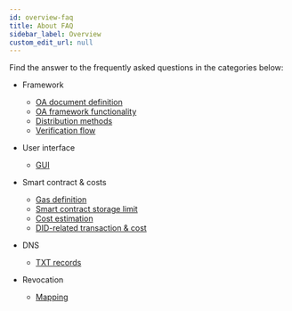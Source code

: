 ```yaml
---
id: overview-faq
title: About FAQ
sidebar_label: Overview
custom_edit_url: null
---
```


Find the answer to the frequently asked questions in the categories below:

* Framework
    * [OA document definition](/docs/faq-section/faq01)
    * [OA framework functionality](/docs/faq-section/faq02)
    * [Distribution methods](/docs/faq-section/faq04)
    * [Verification flow](/docs/faq-section/faq11)

* User interface
    * [GUI](/docs/faq-section/faq03)

* Smart contract & costs
    * [Gas definition](/docs/faq-section/faq06)
    * [Smart contract storage limit](/docs/faq-section/faq07)
    * [Cost estimation](/docs/faq-section/faq05)
    * [DID-related transaction & cost](/docs/faq-section/faq09)

* DNS
    * [TXT records](/docs/faq-section/faq08)

* Revocation
    * [Mapping](/docs/faq-section/faq10)
